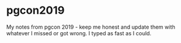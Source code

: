 # pgcon2019
My notes from pgcon 2019 - keep me honest and update them with whatever I missed or got wrong.  I typed as fast as I could.
